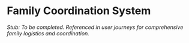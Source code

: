 # Family Coordination System

_Stub: To be completed. Referenced in user journeys for comprehensive family logistics and coordination._
